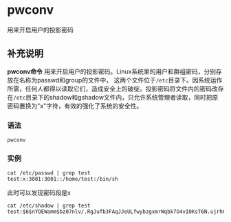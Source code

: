 pwconv
===

用来开启用户的投影密码

## 补充说明

**pwconv命令** 用来开启用户的投影密码。Linux系统里的用户和群组密码，分别存放在名称为passwd和group的文件中， 这两个文件位于`/etc`目录下。因系统运作所需，任何人都得以读取它们，造成安全上的破绽。投影密码将文件内的密码改存在`/etc`目录下的shadow和gshadow文件内，只允许系统管理者读取，同时把原密码置换为"x"字符，有效的强化了系统的安全性。

### 语法  

```
pwconv
```

### 实例  

```
cat /etc/passwd | grep test
test:x:3001:3001::/home/test:/bin/sh
```

此时可以发现密码段是x

```
cat /etc/shadow | grep test
test:$6$nYOEWamm$bz07nlv/.RgJufb3FAqJJeULfwybzgxmrWqbk7O4vI0KsT6N.ujrh6dDIUcAJdfjksyuyAFDPIngZeD3cgcf.0:15022:0:99999:7:::
```


